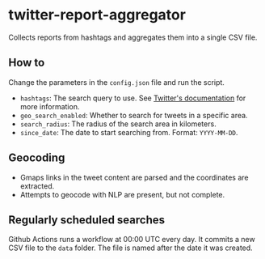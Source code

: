 # twitter-report-aggregator
 Collects reports from hashtags and aggregates them into a single CSV file. 

## How to
Change the parameters in the `config.json` file and run the script.
- `hashtags`: The search query to use. See [Twitter's documentation](https://developer.twitter.com/en/docs/tweets/search/guides/standard-operators) for more information.
- `geo_search_enabled`: Whether to search for tweets in a specific area.
- `search_radius`: The radius of the search area in kilometers.
- `since_date`: The date to start searching from. Format: `YYYY-MM-DD`.

## Geocoding
- Gmaps links in the tweet content are parsed and the coordinates are extracted.
- Attempts to geocode with NLP are present, but not complete.

## Regularly scheduled searches
Github Actions runs a workflow at 00:00 UTC every day. It commits a new CSV file to the `data` folder. The file is named after the date it was created.